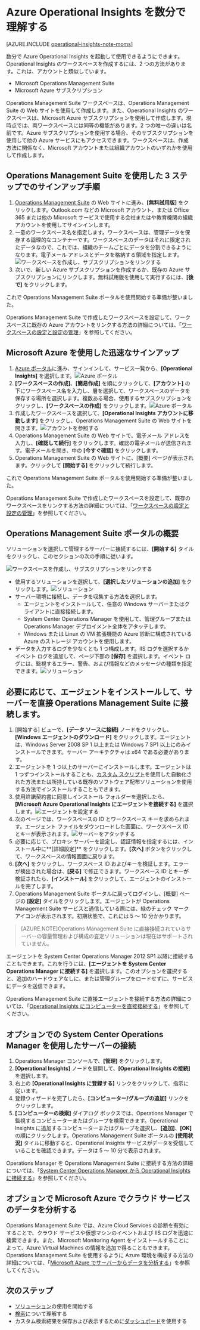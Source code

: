 <properties
    pageTitle="Operational Insights を数分で理解する | Microsoft Azure"
	description="数分で Azure Operational Insights を設定する方法"
	services="operational-insights"
	documentationCenter=""
	authors="bandersmsft"
	manager="jwhit"
	editor=""/>

<tags
    ms.service="operational-insights"
	ms.workload="operational-insights"
	ms.tgt_pltfrm="na"
	ms.devlang="na"
	ms.topic="hero-article"
	ms.date="08/06/2015"
	ms.author="banders"/>

# Azure Operational Insights を数分で理解する


[AZURE.INCLUDE [operational-insights-note-moms](../../includes/operational-insights-note-moms.md)]

数分で Azure Operational Insights を起動して使用できるようにできます。Operational Insights のワークスペースを作成するには、2 つの方法があります。これは、アカウントと類似しています。

- Microsoft Operations Management Suite
- Microsoft Azure サブスクリプション

Operations Management Suite ワークスペースは、Operations Management Suite の Web サイトを使用して作成します。また、Operational Insights のワークスペースは、Microsoft Azure サブスクリプションを使用して作成します。現時点では、両ワークスペースには同等の機能があります。2 つの唯一の違いは名前です。Azure サブスクリプションを使用する場合、そのサブスクリプションを使用して他の Azure サービスにもアクセスできます。ワークスペースは、作成方法に関係なく、Microsoft アカウントまたは組織アカウントのいずれかを使用して作成します。

## Operations Management Suite を使用した 3 ステップでのサインアップ手順

1. [Operations Management Suite](http://microsoft.com/oms) の Web サイトに進み、**[無料試用版]** をクリックします。Outlook.com などの Microsoft アカウント、または Office 365 または他の Microsoft サービスで使用する会社またはや教育機関の組織アカウントを使用してサインインします。
2. 一意のワークスペース名を指定します。ワークスペースは、管理データを保存する論理的なコンテナーです。ワークスペースのデータはそれに限定されたデータなので、これでは、組織のチームごとにデータを分割できるようになります。電子メール アドレスとデータを格納する領域を指定します。![ワークスペースを作成し、サブスクリプションをリンクする](./media/operational-insights-onboard-in-minutes/create-workspace-link-sub.png)
3. 次いで、新しい Azure サブスクリプションを作成するか、既存の Azure サブスクリプションにリンクします。無料試用版を使用して実行するには、**[後で]** をクリックします。

これで Operations Management Suite ポータルを使用開始する準備が整いました。

Operations Management Suite で作成したワークスペースを設定して、ワークスペースに既存の Azure アカウントをリンクする方法の詳細については、「[ワークスペースの設定と設定の管理](operational-insights-setup-workspace.md)」を参照してください。

## Microsoft Azure を使用した迅速なサインアップ

1. [Azure ポータル](https://manage.windowsazure.com)に進み、サインインして、サービス一覧から、**[Operational Insights]** を選択します。![Azure ポータル](./media/operational-insights-onboard-in-minutes/azure-portal-op-insights.png)
2. **[ワークスペースの作成]**、**[簡易作成]** を順にクリックして、**[アカウント]** の下にワークスペース名を入力し、層を選択して、ワークスペースのデータを保存する場所を選択します。複数ある場合、使用するサブスクリプションをクリックし、**[ワークスペースの作成]** をクリックします。![Azure ポータル](./media/operational-insights-onboard-in-minutes/quick-create.png)
3. 作成したワークスペースを選択して、**[Operational Insights アカウントに移動します]** をクリックし、Operations Management Suite の Web サイトを開きます。![アカウントを参照する](./media/operational-insights-onboard-in-minutes/visit-account.png)
4. Operations Management Suite の Web サイトで、電子メール アドレスを入力し、**[確認して続行]** をクリックします。確認の電子メールが送信されます。電子メールを開き、中の **[今すぐ確認]** をクリックします。
5. Operations Management Suite の Web サイトに、[概要] ページが表示されます。クリックして **[開始する]** をクリックして続行します。

これで Operations Management Suite ポータルを使用開始する準備が整いました。

Operations Management Suite で作成したワークスペースを設定して、既存のワークスペースをリンクする方法の詳細については、「[ワークスペースの設定と設定の管理](operational-insights-setup-workspace.md)」を参照してください。

## Operations Management Suite ポータルの概要
ソリューションを選択して管理するサーバーに接続するには、**[開始する]** タイルをクリックし、このセクションの次の手順に従います。

![ワークスペースを作成し、サブスクリプションをリンクする](./media/operational-insights-onboard-in-minutes/get-started.png)

- 使用するソリューションを選択して、**[選択したソリューションの追加]** をクリックします。![ソリューション](./media/operational-insights-onboard-in-minutes/solutions.png)
- サーバー環境に接続し、データを収集する方法を選択します。
    - エージェントをインストールして、任意の Windows サーバーまたはクライアントに直接接続します。
    - System Center Operations Manager を使用して、管理グループまたは Operations Manager デプロイメント全体をアタッチします。
    - Windows または Linux の VM 拡張機能の Azure 診断に構成されている Azure のストレージ アカウントを使用します。
- データを入力するログを少なくとも 1 つ構成します。IIS ログを選択するかイベント ログを追加して、ページ下部の **[保存]** を選択します。イベント ログには、監視するエラー、警告、および情報などのメッセージの種類を指定できます。![ソリューション](./media/operational-insights-onboard-in-minutes/logs.png)

## 必要に応じて、エージェントをインストールして、サーバーを直接 Operations Management Suite に接続します。
1. [開始する] ビューで、**[データ ソースに接続]** ノードをクリックし、**[Windows エージェントのダウンロード]** をクリックします。エージェントは、Windows Server 2008 SP 1 以上または Windows 7 SP1 以上にのみインストールできます。サーバー アーキテクチャは x64 である必要があります。
2. エージェントを 1 つ以上のサーバーにインストールします。エージェントは 1 つずつインストールすることも、[カスタム スクリプト](operational-insights-direct-agent.md#configure-the-microsoft-monitoring-agent-optional)を使用した自動化された方法または所持している既存のソフトウェア配布ソリューションを使用する方法でインストールすることもできます。
3. 使用許諾契約書に同意しインストール フォルダーを選択したら、**[Microsoft Azure Operational Insights にエージェントを接続する]** を選択します。![エージェントを設定する](./media/operational-insights-onboard-in-minutes/agent.png)
4. 次のページでは、ワークスペースの ID とワークスペース キーを求められます。エージェント ファイルをダウンロードした画面に、ワークスペース ID とキーが表示されます。![サーバーをアタッチする](./media/operational-insights-onboard-in-minutes/key.png)
5. 必要に応じて、プロキシ サーバーを設定し、認証情報を指定するには、インストール中に**[詳細設定]** をクリックします。**[次へ]** ボタンをクリックして、ワークスペースの情報画面に戻ります。
6. **[次へ]** をクリックし、ワークスペース ID およびキーを検証します。エラーが検出された場合は、**[戻る]** で修正できます。ワークスペース ID とキーが検証されたら、**[インストール]** をクリックして、エージェントのインストールを完了します。
7. Operations Management Suite ポータルに戻ってログインし、[概要] ページの **[設定]** タイルをクリックします。エージェントが Operations Management Suite サービスと通信している際には、緑のチェック マーク アイコンが表示されます。初期状態で、これには 5 ～ 10 分かかります。

> [AZURE.NOTE]Operations Management Suite に直接接続されているサーバーの容量管理および構成の査定ソリューションは現在はサポートされていません。

エージェントを System Center Operations Manager 2012 SP1 以降に接続することもできます。これを行うには、**[エージェントを System Center Operations Manager に接続する]** を選択します。このオプションを選択すると、追加のハードウェアなしに、または管理グループをロードせずに、サービスにデータを送信できます。

Operations Management Suite に直接エージェントを接続する方法の詳細については、「[Operational Insights にコンピューターを直接接続する](operational-insights-direct-agent.md)」を参照してください。

## オプションでの System Center Operations Manager を使用したサーバーの接続

1. Operations Manager コンソールで、**[管理]** をクリックします。
2. **[Operational Insights]** ノードを展開して、**[Operational Insights の接続]** を選択します。
3. 右上の **[Operational Insights に登録する]** リンクをクリックして、指示に従います。
4. 登録ウィザードを完了したら、**[コンピューター/グループの追加]** リンクをクリックします。
5. **[コンピューターの検索]** ダイアログ ボックスでは、Operations Manager で監視するコンピューターまたはグループを検索できます。Operational Insights に追加するコンピューターまたはグループを選択し、**[追加]**、**[OK]** の順にクリックします。Operations Management Suite ポータルの **[使用状況]** タイルに移動すると、Operational Insights サービスがデータを受信していることを確認できます。データは 5 ～ 10 分で表示されます。

Operations Manager を Operations Management Suite に接続する方法の詳細については、「[System Center Operations Manager から Operational Insights に接続する](operational-insights-connect-scom.md)」を参照してください。

## オプションで Microsoft Azure でクラウド サービスのデータを分析する

Operations Management Suite では、Azure Cloud Services の診断を有効にすることで、クラウド サービスや仮想マシンのイベントおよび IIS ログを迅速に検索できます。また、Microsoft Monitoring Agent をインストールすることによって、Azure Virtual Machines の情報を追加で得ることもできます。Operations Management Suite を使用するように Azure 環境を構成する方法の詳細については、「[Microsoft Azure でサーバーからデータを分析する](operational-insights-analyze-data-azure.md)」を参照してください。


## 次のステップ
- [ソリューション](operational-insights-solutions.md)の使用を開始する
- [検索](operational-insights-search.md)について理解する
- カスタム検索結果を保存および表示するために[ダッシュボード](operational-insights-use-dashboards.md)を使用する

<!---HONumber=August15_HO9-->